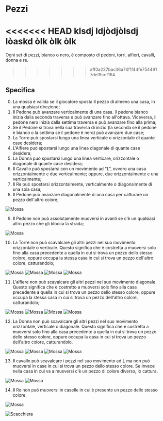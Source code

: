# Pezzi
<<<<<<< HEAD
klsdj ldjòdjòlsdj lòaskd òlk òlk òlk 
=======
Ogni set di pezzi, bianco o nero, è composto di pedoni, torri, alfieri, cavalli, donna e re.
>>>>>>> aff0a237bac06a74f1f44fe7544917def9cef194

## Specifica
0. La mossa è valida se il giocatore sposta il pezzo di almeno una casa, in una qualsiasi direzione;
1. Il Pedone può avanzare verticalmente di una casa. Il pedone bianco inizia dalla seconda traversa e può avanzare fino all'ottava. Viceversa, il pedone nero inizia dalla settima traversa e può avanzare fino alla prima;
2. Se il Pedone si trova nella sua traversa di inizio (la seconda se il pedone è bianco o la settima se il pedone è nero) può avanzare due case;
3. La Torre può spostarsi lungo una linea verticale o orizzontale di quante case desidera;
4. L'Alfiere può spostarsi lungo una linea diagonale di quante case desidera;
5. La Donna può spostarsi lungo una linea verticare, orizzontale o diagonale di quante case desidera;
6. Il Cavallo può spostarsi con un movimento ad "L", ovvero una casa orizzontalmente e due verticalmente; oppure, due orizzontalmente e una verticalmente;
7. Il Re può spostarsi orizzontalmente, verticalmente o diagonalmente di una sola casa;
8. Il Pedone può avanzare diagonalmente di una casa per catturare un pezzo dell'altro colore;

![Mossa](../Immagini/Mosse/scacchiera-8.jpg)

9. Il Pedone non può assolutamente muoversi in avanti se c'è un qualsiasi altro pezzo che gli blocca la strada;

![Mossa](../Immagini/Mosse/scacchiera-9.jpg)

10. La Torre non può scavalcare gli altri pezzi nel suo movimento orizzontale o verticale. Questo significa che è costretta a muoversi solo fino alla casa precedente a quella in cui si trova un pezzo dello stesso colore, oppure occupa la stessa casa in cui si trova un pezzo dell'altro colore, catturandolo;

![Mossa](../Immagini/Mosse/scacchiera-10d.jpg) ![Mossa](../Immagini/Mosse/scacchiera-10c.jpg) ![Mossa](../Immagini/Mosse/scacchiera-10a.jpg) ![Mossa](../Immagini/Mosse/scacchiera-10b.jpg)

11. L'alfiere non può scavalcare gli altri pezzi nel suo movimento diagonale. Questo significa che è costretto a muoversi solo fino alla casa precedente a quella in cui si trova un pezzo dello stesso colore, oppure occupa la stessa casa in cui si trova un pezzo dell'altro colore, catturandolo;

![Mossa](../Immagini/Mosse/scacchiera-11d.jpg) ![Mossa](../Immagini/Mosse/scacchiera-11c.jpg) ![Mossa](../Immagini/Mosse/scacchiera-11a.jpg) ![Mossa](../Immagini/Mosse/scacchiera-11b.jpg)

12. La Donna non può scavalcare gli altri pezzi nel suo movimento orizzontale, verticale o diagonale. Questo significa che è costretta a muoversi solo fino alla casa precedente a quella in cui si trova un pezzo dello stesso colore, oppure occupa la casa in cui si trova un pezzo dell'altro colore, catturandolo.

![Mossa](../Immagini/Mosse/scacchiera-12d.jpg) ![Mossa](../Immagini/Mosse/scacchiera-12c.jpg) ![Mossa](../Immagini/Mosse/scacchiera-12a.jpg) ![Mossa](../Immagini/Mosse/scacchiera-12b.jpg)

13. Il cavallo può scavalcare i pezzi nel suo movimento ad L ma non può muoversi in case in cui si trova un pezzo dello stesso colore. Se invece nella casa in cui va a muoversi c'è un pezzo di colore diverso, lo cattura.

![Mossa](../Immagini/Mosse/scacchiera-13a.jpg) ![Mossa](../Immagini/Mosse/scacchiera-13b.jpg)

14. Il Re non può muoversi in caselle in cui è presente un pezzo dello stesso colore.

![Mossa](../Immagini/Mosse/scacchiera-14.jpg)

![Scacchiera](../Immagini/scacchiera.jpg)
